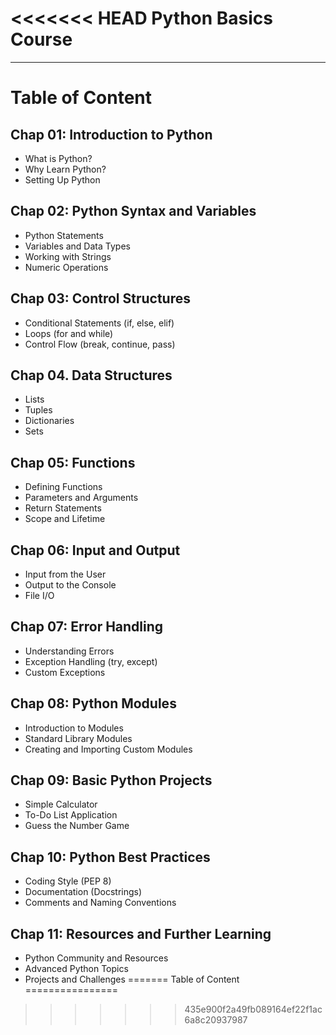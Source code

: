 <<<<<<< HEAD
Python Basics Course
====================

---

# Table of Content

## Chap 01: Introduction to Python

- What is Python?
- Why Learn Python?
- Setting Up Python

## Chap 02: Python Syntax and Variables

- Python Statements
- Variables and Data Types
- Working with Strings
- Numeric Operations

## Chap 03: Control Structures

- Conditional Statements (if, else, elif)
- Loops (for and while)
- Control Flow (break, continue, pass)

## Chap 04. Data Structures

- Lists
- Tuples
- Dictionaries
- Sets

## Chap 05: Functions

- Defining Functions
- Parameters and Arguments
- Return Statements
- Scope and Lifetime

## Chap 06: Input and Output

- Input from the User
- Output to the Console
- File I/O

## Chap 07: Error Handling

- Understanding Errors
- Exception Handling (try, except)
- Custom Exceptions

## Chap 08: Python Modules

- Introduction to Modules
- Standard Library Modules
- Creating and Importing Custom Modules

## Chap 09: Basic Python Projects

- Simple Calculator
- To-Do List Application
- Guess the Number Game

## Chap 10: Python Best Practices

- Coding Style (PEP 8)
- Documentation (Docstrings)
- Comments and Naming Conventions

## Chap 11: Resources and Further Learning

- Python Community and Resources
- Advanced Python Topics
- Projects and Challenges
=======
Table of Content
================
>>>>>>> 435e900f2a49fb089164ef22f1ac6a8c20937987

